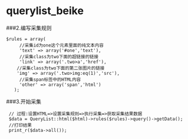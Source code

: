 # querylist_beike
###2.编写采集规则

    $rules = array(
         //采集id为one这个元素里面的纯文本内容
         'text' => array('#one','text'),
         //采集class为two下面的超链接的链接
         'link' => array('.two>a','href'),
        //采集class为two下面的第二张图片的链接
        'img' => array('.two>img:eq(1)','src'),
         //采集span标签中的HTML内容
         'other' => array('span','html')
       );
 ###3.开始采集

     // 过程:设置HTML=>设置采集规则=>执行采集=>获取采集结果数据
     $data = QueryList::html($html)->rules($rules)->query()->getData();
     //打印结果
     print_r($data->all());
